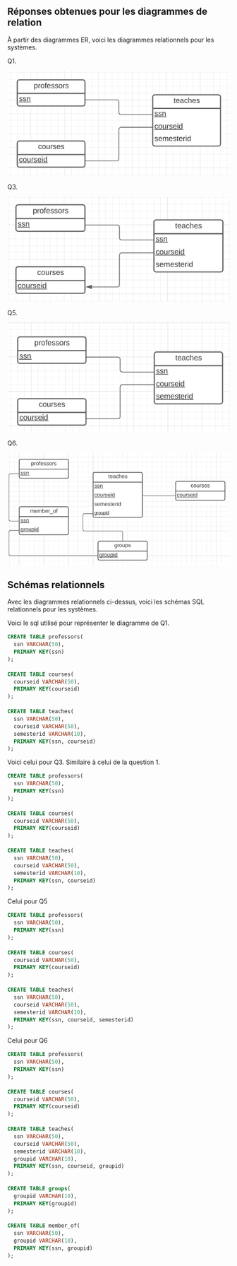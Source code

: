 ## Réponses obtenues pour les diagrammes de relation

À partir des diagrammes ER, voici les diagrammes relationnels pour les systèmes.

Q1.

![q1](images/q1.png)

Q3.

![q2](images/q3.png)

Q5.

![q5](images/q5.png)

Q6.

![q6](images/q6.png)

## Schémas relationnels

Avec les diagrammes relationnels ci-dessus, voici les schémas SQL relationnels pour les systèmes.

Voici le sql utilisé pour représenter le diagramme de Q1.

```sql
CREATE TABLE professors(
  ssn VARCHAR(50),
  PRIMARY KEY(ssn)
);

CREATE TABLE courses(
  courseid VARCHAR(50),
  PRIMARY KEY(courseid)
);

CREATE TABLE teaches(
  ssn VARCHAR(50),
  courseid VARCHAR(50),
  semesterid VARCHAR(10),
  PRIMARY KEY(ssn, courseid)
);
```

Voici celui pour Q3. Similaire à celui de la question 1.

```sql
CREATE TABLE professors(
  ssn VARCHAR(50),
  PRIMARY KEY(ssn)
);

CREATE TABLE courses(
  courseid VARCHAR(50),
  PRIMARY KEY(courseid)
);

CREATE TABLE teaches(
  ssn VARCHAR(50),
  courseid VARCHAR(50),
  semesterid VARCHAR(10),
  PRIMARY KEY(ssn, courseid)
);
```

Celui pour Q5

```sql
CREATE TABLE professors(
  ssn VARCHAR(50),
  PRIMARY KEY(ssn)
);

CREATE TABLE courses(
  courseid VARCHAR(50),
  PRIMARY KEY(courseid)
);

CREATE TABLE teaches(
  ssn VARCHAR(50),
  courseid VARCHAR(50),
  semesterid VARCHAR(10),
  PRIMARY KEY(ssn, courseid, semesterid)
);
```

Celui pour Q6

```sql
CREATE TABLE professors(
  ssn VARCHAR(50),
  PRIMARY KEY(ssn)
);

CREATE TABLE courses(
  courseid VARCHAR(50),
  PRIMARY KEY(courseid)
);

CREATE TABLE teaches(
  ssn VARCHAR(50),
  courseid VARCHAR(50),
  semesterid VARCHAR(10),
  groupid VARCHAR(10),
  PRIMARY KEY(ssn, courseid, groupid)
);

CREATE TABLE groups(
  groupid VARCHAR(10),
  PRIMARY KEY(groupid)
);

CREATE TABLE member_of(
  ssn VARCHAR(50),
  groupid VARCHAR(10),
  PRIMARY KEY(ssn, groupid)
);
```
